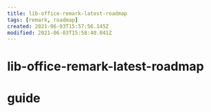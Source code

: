 ```yaml
---
title: lib-office-remark-latest-roadmap
tags: [remark, roadmap]
created: 2021-06-03T15:57:56.145Z
modified: 2021-06-03T15:58:40.041Z
---
```


# lib-office-remark-latest-roadmap

# guide
